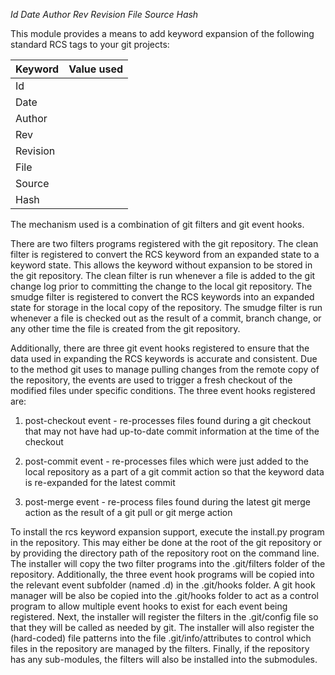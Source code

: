 $Id$
$Date$
$Author$
$Rev$
$Revision$
$File$
$Source$
$Hash$

This module provides a means to add keyword expansion of the following
standard RCS tags to your git projects:

| Keyword  | Value used |
|----------|-----------------------------------------------------------|
| Id       |  |
| Date     |  |
| Author   |  |
| Rev      |  |
| Revision |  |
| File     |  |
| Source   |  |
| Hash     |  |


The mechanism used is a combination of git filters and git event hooks.

There are two filters programs registered with the git repository.  The clean filter
is registered to convert the RCS keyword from an expanded state to a keyword state.
This allows the keyword without expansion to be stored in the git repository.  The
clean filter is run whenever a file is added to the git change log prior to
committing the change to the local git repository. The smudge filter is registered
to convert the RCS keywords into an expanded state for storage in the local copy
of the repository.  The smudge filter is run whenever a file is checked out
as the result of a commit, branch change, or any other time the file is created
from the git repository.

Additionally, there are three git event hooks registered to ensure that the data used
in expanding the RCS keywords is accurate and consistent.  Due to the method git uses
to manage pulling changes from the remote copy of the repository, the events are used
to trigger a fresh checkout of the modified files under specific conditions.  The three
event hooks registered are:

1. post-checkout event - re-processes files found during a git checkout that may not
have had up-to-date commit information at the time of the checkout

2. post-commit event - re-processes files which were just added to the local repository
as a part of a git commit action so that the keyword data is re-expanded for the latest
commit

3. post-merge event - re-process files found during the latest git merge action as the
result of a git pull or git merge action


To install the rcs keyword expansion support, execute the install.py program in the
repository.  This may either be done at the root of the git repository or by
providing the directory path of the repository root on the command line.  The installer
will copy the two filter programs into the .git/filters folder of the repository.
Additionally, the three event hook programs will be copied into the relevant event
subfolder (named <event>.d) in the .git/hooks folder.  A git hook manager will be also
be copied into the .git/hooks folder to act as a control program to allow multiple
event hooks to exist for each event being registered.  Next, the installer will
register the filters in the .git/config file so that they will be called as needed by git.
The installer will also register the (hard-coded) file patterns into the file
.git/info/attributes to control which files in the repository are managed by the
filters.  Finally, if the repository has any sub-modules, the filters will also be
installed into the submodules.
